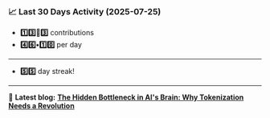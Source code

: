 <!--START_STATS-->
### 📈 Last 30 Days Activity (2025-07-25)  
- **1️⃣3️⃣🎱3️⃣** contributions  
- **4️⃣6️⃣•1️⃣0️⃣** per day
---
- **5️⃣5️⃣** day streak!
---
📝 **Latest blog:** [**The Hidden Bottleneck in AI's Brain: Why Tokenization Needs a Revolution**](https://andriak.com/blog/tokenization-revolution)
<!--END_STATS-->

